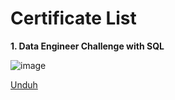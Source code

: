 <h1>Certificate List</h1>

<b>1. Data Engineer Challenge with SQL</b>

![image](https://user-images.githubusercontent.com/68532033/89723952-4b4ae280-da27-11ea-9aa9-25c4fca60287.png)

<a href="https://academy.dqlab.id/certificate/pdf/DQLABSQLTSTTTJJO" target="_blank">Unduh</a> 

